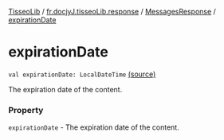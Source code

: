 [TisseoLib](../../index.md) / [fr.docjyJ.tisseoLib.response](../index.md) / [MessagesResponse](index.md) / [expirationDate](./expiration-date.md)

# expirationDate

`val expirationDate: LocalDateTime` [(source)](https://github.com/docjyJ/TisseoLib/tree/master/src/main/kotlin/fr/docjyJ/tisseoLib/response/MessagesResponse.kt#L16)

The expiration date of the content.

### Property

`expirationDate` - The expiration date of the content.